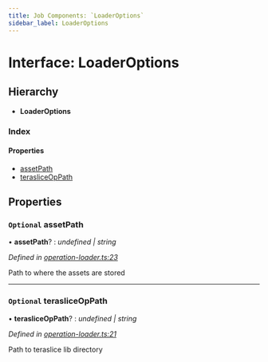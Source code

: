 ```yaml
---
title: Job Components: `LoaderOptions`
sidebar_label: LoaderOptions
---
```


# Interface: LoaderOptions

## Hierarchy

* **LoaderOptions**

### Index

#### Properties

* [assetPath](loaderoptions.md#optional-assetpath)
* [terasliceOpPath](loaderoptions.md#optional-terasliceoppath)

## Properties

### `Optional` assetPath

• **assetPath**? : *undefined | string*

*Defined in [operation-loader.ts:23](https://github.com/terascope/teraslice/blob/a3992c27/packages/job-components/src/operation-loader.ts#L23)*

Path to where the assets are stored

___

### `Optional` terasliceOpPath

• **terasliceOpPath**? : *undefined | string*

*Defined in [operation-loader.ts:21](https://github.com/terascope/teraslice/blob/a3992c27/packages/job-components/src/operation-loader.ts#L21)*

Path to teraslice lib directory

